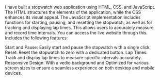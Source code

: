 I have built a stopwatch web application using HTML, CSS, and JavaScript. The HTML structures the elements of the application, while the CSS enhances its visual appeal. The JavaScript implementation includes functions for starting, pausing, and resetting the stopwatch, as well as for tracking and displaying lap times.
This allows users to accurately measure and record time intervals. You can access the live website through this.
Includes the following features:

Start and Pause: Easily start and pause the stopwatch with a single click.
Reset: Reset the stopwatch to zero with a dedicated button.
Lap Times: Track and display lap times to measure specific intervals accurately.
Responsive Design: With a vedio background and Optimized for various screen sizes to ensure a seamless experience on both desktop and mobile devices.

